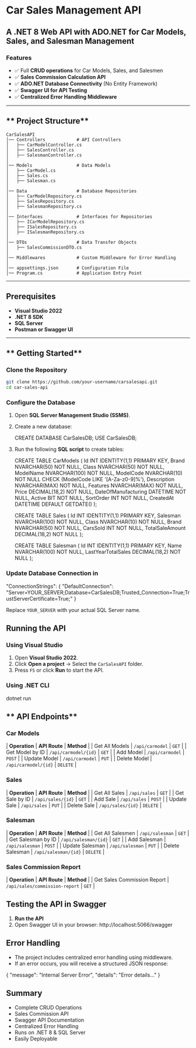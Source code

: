 # Car Sales Management API

## A .NET 8 Web API with ADO.NET for Car Models, Sales, and Salesman Management

### Features

- ✅ Full **CRUD operations** for Car Models, Sales, and Salesmen
- ✅ **Sales Commission Calculation API**
- ✅ **ADO.NET Database Connectivity** (No Entity Framework)
- ✅ **Swagger UI for API Testing**
- ✅ **Centralized Error Handling Middleware**

---

## ** Project Structure**

```
CarSalesAPI
│── Controllers            # API Controllers
│   ├── CarModelController.cs
│   ├── SalesController.cs
│   ├── SalesmanController.cs
│
│── Models                 # Data Models
│   ├── CarModel.cs
│   ├── Sales.cs
│   ├── Salesman.cs
│
│── Data                   # Database Repositories
│   ├── CarModelRepository.cs
│   ├── SalesRepository.cs
│   ├── SalesmanRepository.cs
│
│── Interfaces             # Interfaces for Repositories
│   ├── ICarModelRepository.cs
│   ├── ISalesRepository.cs
│   ├── ISalesmanRepository.cs
│
│── DTOs                   # Data Transfer Objects
│   ├── SalesCommissionDTO.cs
│
│── Middlewares            # Custom Middleware for Error Handling
│
│── appsettings.json       # Configuration File
│── Program.cs             # Application Entry Point
```

---

## **Prerequisites**

- **Visual Studio 2022**
- **.NET 8 SDK**
- **SQL Server**
- **Postman or Swagger UI**

---

## ** Getting Started**

### **Clone the Repository**

```sh
git clone https://github.com/your-username/carsalesapi.git
cd car-sales-api
```

### **Configure the Database**

1. Open **SQL Server Management Studio (SSMS)**.
2. Create a new database:
   
   CREATE DATABASE CarSalesDB;
   USE CarSalesDB;

3. Run the following **SQL script** to create tables:
   
   CREATE TABLE CarModels (
       Id INT IDENTITY(1,1) PRIMARY KEY,
       Brand NVARCHAR(50) NOT NULL,
       Class NVARCHAR(50) NOT NULL,
       ModelName NVARCHAR(100) NOT NULL,
       ModelCode NVARCHAR(10) NOT NULL CHECK (ModelCode LIKE '[A-Za-z0-9]%'),
       Description NVARCHAR(MAX) NOT NULL,
       Features NVARCHAR(MAX) NOT NULL,
       Price DECIMAL(18,2) NOT NULL,
       DateOfManufacturing DATETIME NOT NULL,
       Active BIT NOT NULL,
       SortOrder INT NOT NULL,
       CreatedAt DATETIME DEFAULT GETDATE()
   );

   CREATE TABLE Sales (
       Id INT IDENTITY(1,1) PRIMARY KEY,
       Salesman NVARCHAR(100) NOT NULL,
       Class NVARCHAR(10) NOT NULL,
       Brand NVARCHAR(50) NOT NULL,
       CarsSold INT NOT NULL,
       TotalSaleAmount DECIMAL(18,2) NOT NULL
   );

   CREATE TABLE Salesman (
       Id INT IDENTITY(1,1) PRIMARY KEY,
       Name NVARCHAR(100) NOT NULL,
       LastYearTotalSales DECIMAL(18,2) NOT NULL
   );

###  Update Database Connection in 

"ConnectionStrings": {
  "DefaultConnection": "Server=YOUR_SERVER;Database=CarSalesDB;Trusted_Connection=True;TrustServerCertificate=True;"
}

Replace `YOUR_SERVER` with your actual SQL Server name.


## Running the API

### Using Visual Studio

1. Open **Visual Studio 2022**.
2. Click **Open a project** → Select the `CarSalesAPI` folder.
3. Press `F5` or click **Run** to start the API.

### **Using .NET CLI**

dotnet run

## ** API Endpoints**

### **Car Models**

| **Operation**   | **API Route**        | **Method** |
| Get All Models  | `/api/carmodel`      | `GET`      |
| Get Model by ID | `/api/carmodel/{id}` | `GET`      |
| Add Model       | `/api/carmodel`      | `POST`     |
| Update Model    | `/api/carmodel`      | `PUT`      |
| Delete Model    | `/api/carmodel/{id}` | `DELETE`   |

### Sales

| **Operation**  | **API Route**     | **Method** |
| Get All Sales  | `/api/sales`      | `GET`      |
| Get Sale by ID | `/api/sales/{id}` | `GET`      |
| Add Sale       | `/api/sales`      | `POST`     |
| Update Sale    | `/api/sales`      | `PUT`      |
| Delete Sale    | `/api/sales/{id}` | `DELETE`   |

### Salesman

| **Operation**      | **API Route**        | **Method** |
| Get All Salesmen   | `/api/salesman`      | `GET`      |
| Get Salesman by ID | `/api/salesman/{id}` | `GET`      |
| Add Salesman       | `/api/salesman`      | `POST`     |
| Update Salesman    | `/api/salesman`      | `PUT`      |
| Delete Salesman    | `/api/salesman/{id}` | `DELETE`   |

### Sales Commission Report

| **Operation**               | **API Route**                  | **Method** |
| Get Sales Commission Report | `/api/sales/commission-report` | `GET`      |


## Testing the API in Swagger

1. **Run the API**
2. Open Swagger UI in your browser:
   http://localhost:5066/swagger

## Error Handling

- The project includes centralized error handling using middleware.
- If an error occurs, you will receive a structured JSON response:
  
{
  "message": "Internal Server Error",
  "details": "Error details..."
}

## Summary

- Complete CRUD Operations
- Sales Commission API
- Swagger API Documentation
- Centralized Error Handling
- Runs on .NET 8 & SQL Server
- Easily Deployable

